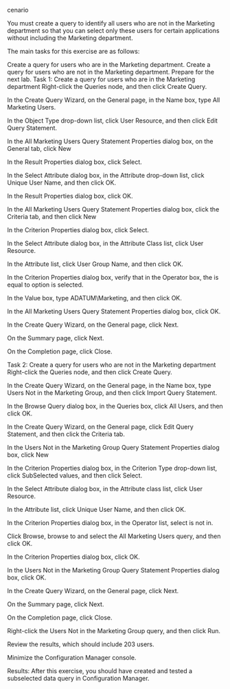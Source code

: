 cenario

You must create a query to identify all users who are not in the Marketing department so that you can select only these users for certain applications without including the Marketing department.

The main tasks for this exercise are as follows:

Create a query for users who are in the Marketing department.
Create a query for users who are not in the Marketing department.
Prepare for the next lab.
Task 1: Create a query for users who are in the Marketing department
Right-click the Queries node, and then click Create Query.

In the Create Query Wizard, on the General page, in the Name box, type All Marketing Users.

In the Object Type drop-down list, click User Resource, and then click Edit Query Statement.

In the All Marketing Users Query Statement Properties dialog box, on the General tab, click New

In the Result Properties dialog box, click Select.

In the Select Attribute dialog box, in the Attribute drop-down list, click Unique User Name, and then click OK.

In the Result Properties dialog box, click OK.

In the All Marketing Users Query Statement Properties dialog box, click the Criteria tab, and then click New

In the Criterion Properties dialog box, click Select.

In the Select Attribute dialog box, in the Attribute Class list, click User Resource.

In the Attribute list, click User Group Name, and then click OK.

In the Criterion Properties dialog box, verify that in the Operator box, the is equal to option is selected.

In the Value box, type ADATUM\Marketing, and then click OK.

In the All Marketing Users Query Statement Properties dialog box, click OK.

In the Create Query Wizard, on the General page, click Next.

On the Summary page, click Next.

On the Completion page, click Close.

Task 2: Create a query for users who are not in the Marketing department
Right-click the Queries node, and then click Create Query.

In the Create Query Wizard, on the General page, in the Name box, type Users Not in the Marketing Group, and then click Import Query Statement.

In the Browse Query dialog box, in the Queries box, click All Users, and then click OK.

In the Create Query Wizard, on the General page, click Edit Query Statement, and then click the Criteria tab.

In the Users Not in the Marketing Group Query Statement Properties dialog box, click New

In the Criterion Properties dialog box, in the Criterion Type drop-down list, click SubSelected values, and then click Select.

In the Select Attribute dialog box, in the Attribute class list, click User Resource.

In the Attribute list, click Unique User Name, and then click OK.

In the Criterion Properties dialog box, in the Operator list, select is not in.

Click Browse, browse to and select the All Marketing Users query, and then click OK.

In the Criterion Properties dialog box, click OK.

In the Users Not in the Marketing Group Query Statement Properties dialog box, click OK.

In the Create Query Wizard, on the General page, click Next.

On the Summary page, click Next.

On the Completion page, click Close.

Right-click the Users Not in the Marketing Group query, and then click Run.

Review the results, which should include 203 users.

Minimize the Configuration Manager console.

Results: After this exercise, you should have created and tested a subselected data query in Configuration Manager.